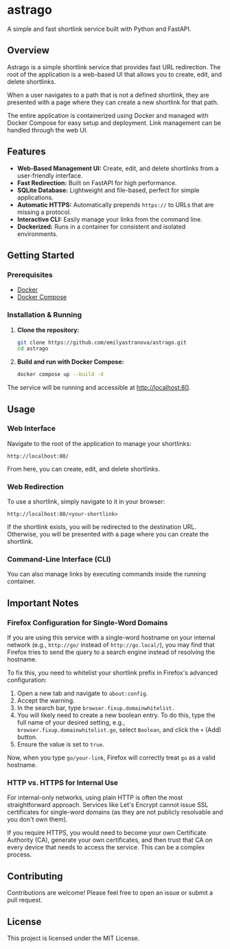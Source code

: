 # astrago

A simple and fast shortlink service built with Python and FastAPI.

## Overview

Astrago is a simple shortlink service that provides fast URL redirection. The root of the application is a web-based UI that allows you to create, edit, and delete shortlinks.

When a user navigates to a path that is not a defined shortlink, they are presented with a page where they can create a new shortlink for that path.

The entire application is containerized using Docker and managed with Docker Compose for easy setup and deployment. Link management can be handled through the web UI.

## Features

- **Web-Based Management UI:** Create, edit, and delete shortlinks from a user-friendly interface.
- **Fast Redirection:** Built on FastAPI for high performance.
- **SQLite Database:** Lightweight and file-based, perfect for simple applications.
- **Automatic HTTPS:** Automatically prepends `https://` to URLs that are missing a protocol.
- **Interactive CLI:** Easily manage your links from the command line.
- **Dockerized:** Runs in a container for consistent and isolated environments.

## Getting Started

### Prerequisites

- [Docker](https://www.docker.com/get-started)
- [Docker Compose](https://docs.docker.com/compose/install/)

### Installation & Running

1. **Clone the repository:**

    ```bash
    git clone https://github.com/emilyastranova/astrago.git
    cd astrago
    ```

2. **Build and run with Docker Compose:**

    ```bash
    docker compose up --build -d
    ```

The service will be running and accessible at [http://localhost:80](http://localhost:80).

## Usage

### Web Interface

Navigate to the root of the application to manage your shortlinks:

```text
http://localhost:80/
```

From here, you can create, edit, and delete shortlinks.

### Web Redirection

To use a shortlink, simply navigate to it in your browser:

```text
http://localhost:80/<your-shortlink>
```

If the shortlink exists, you will be redirected to the destination URL. Otherwise, you will be presented with a page where you can create the shortlink.

### Command-Line Interface (CLI)

You can also manage links by executing commands inside the running container.

## Important Notes

### Firefox Configuration for Single-Word Domains

If you are using this service with a single-word hostname on your internal network (e.g., `http://go/` instead of `http://go.local/`), you may find that Firefox tries to send the query to a search engine instead of resolving the hostname.

To fix this, you need to whitelist your shortlink prefix in Firefox's advanced configuration:

1. Open a new tab and navigate to `about:config`.
2. Accept the warning.
3. In the search bar, type `browser.fixup.domainwhitelist.`
4. You will likely need to create a new boolean entry. To do this, type the full name of your desired setting, e.g., `browser.fixup.domainwhitelist.go`, select `Boolean`, and click the `+` (Add) button.
5. Ensure the value is set to `true`.

Now, when you type `go/your-link`, Firefox will correctly treat `go` as a valid hostname.

### HTTP vs. HTTPS for Internal Use

For internal-only networks, using plain HTTP is often the most straightforward approach. Services like Let's Encrypt cannot issue SSL certificates for single-word domains (as they are not publicly resolvable and you don't own them).

If you require HTTPS, you would need to become your own Certificate Authority (CA), generate your own certificates, and then trust that CA on every device that needs to access the service. This can be a complex process.

## Contributing

Contributions are welcome! Please feel free to open an issue or submit a pull request.

## License

This project is licensed under the MIT License.
